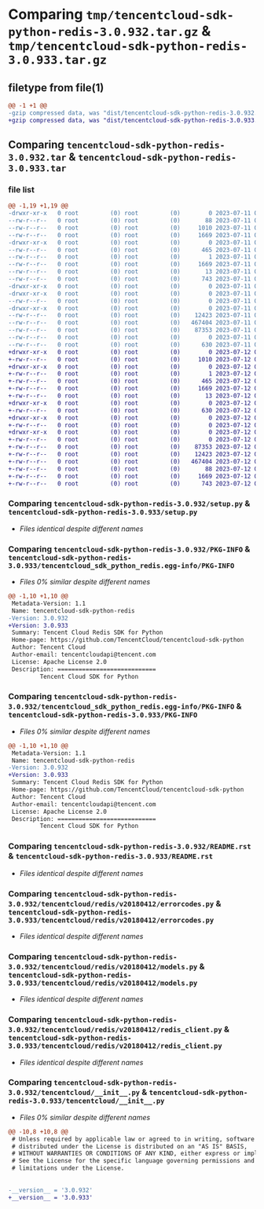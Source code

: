 # Comparing `tmp/tencentcloud-sdk-python-redis-3.0.932.tar.gz` & `tmp/tencentcloud-sdk-python-redis-3.0.933.tar.gz`

## filetype from file(1)

```diff
@@ -1 +1 @@
-gzip compressed data, was "dist/tencentcloud-sdk-python-redis-3.0.932.tar", last modified: Tue Jul 11 00:54:33 2023, max compression
+gzip compressed data, was "dist/tencentcloud-sdk-python-redis-3.0.933.tar", last modified: Wed Jul 12 00:35:28 2023, max compression
```

## Comparing `tencentcloud-sdk-python-redis-3.0.932.tar` & `tencentcloud-sdk-python-redis-3.0.933.tar`

### file list

```diff
@@ -1,19 +1,19 @@
-drwxr-xr-x   0 root         (0) root         (0)        0 2023-07-11 00:54:33.000000 tencentcloud-sdk-python-redis-3.0.932/
--rw-r--r--   0 root         (0) root         (0)       88 2023-07-11 00:54:33.000000 tencentcloud-sdk-python-redis-3.0.932/setup.cfg
--rw-r--r--   0 root         (0) root         (0)     1010 2023-07-11 00:54:33.000000 tencentcloud-sdk-python-redis-3.0.932/setup.py
--rw-r--r--   0 root         (0) root         (0)     1669 2023-07-11 00:54:33.000000 tencentcloud-sdk-python-redis-3.0.932/PKG-INFO
-drwxr-xr-x   0 root         (0) root         (0)        0 2023-07-11 00:54:33.000000 tencentcloud-sdk-python-redis-3.0.932/tencentcloud_sdk_python_redis.egg-info/
--rw-r--r--   0 root         (0) root         (0)      465 2023-07-11 00:54:33.000000 tencentcloud-sdk-python-redis-3.0.932/tencentcloud_sdk_python_redis.egg-info/SOURCES.txt
--rw-r--r--   0 root         (0) root         (0)        1 2023-07-11 00:54:33.000000 tencentcloud-sdk-python-redis-3.0.932/tencentcloud_sdk_python_redis.egg-info/dependency_links.txt
--rw-r--r--   0 root         (0) root         (0)     1669 2023-07-11 00:54:33.000000 tencentcloud-sdk-python-redis-3.0.932/tencentcloud_sdk_python_redis.egg-info/PKG-INFO
--rw-r--r--   0 root         (0) root         (0)       13 2023-07-11 00:54:33.000000 tencentcloud-sdk-python-redis-3.0.932/tencentcloud_sdk_python_redis.egg-info/top_level.txt
--rw-r--r--   0 root         (0) root         (0)      743 2023-07-11 00:54:33.000000 tencentcloud-sdk-python-redis-3.0.932/README.rst
-drwxr-xr-x   0 root         (0) root         (0)        0 2023-07-11 00:54:33.000000 tencentcloud-sdk-python-redis-3.0.932/tencentcloud/
-drwxr-xr-x   0 root         (0) root         (0)        0 2023-07-11 00:54:33.000000 tencentcloud-sdk-python-redis-3.0.932/tencentcloud/redis/
--rw-r--r--   0 root         (0) root         (0)        0 2023-07-11 00:54:33.000000 tencentcloud-sdk-python-redis-3.0.932/tencentcloud/redis/__init__.py
-drwxr-xr-x   0 root         (0) root         (0)        0 2023-07-11 00:54:33.000000 tencentcloud-sdk-python-redis-3.0.932/tencentcloud/redis/v20180412/
--rw-r--r--   0 root         (0) root         (0)    12423 2023-07-11 00:54:33.000000 tencentcloud-sdk-python-redis-3.0.932/tencentcloud/redis/v20180412/errorcodes.py
--rw-r--r--   0 root         (0) root         (0)   467404 2023-07-11 00:54:33.000000 tencentcloud-sdk-python-redis-3.0.932/tencentcloud/redis/v20180412/models.py
--rw-r--r--   0 root         (0) root         (0)    87353 2023-07-11 00:54:33.000000 tencentcloud-sdk-python-redis-3.0.932/tencentcloud/redis/v20180412/redis_client.py
--rw-r--r--   0 root         (0) root         (0)        0 2023-07-11 00:54:33.000000 tencentcloud-sdk-python-redis-3.0.932/tencentcloud/redis/v20180412/__init__.py
--rw-r--r--   0 root         (0) root         (0)      630 2023-07-11 00:54:33.000000 tencentcloud-sdk-python-redis-3.0.932/tencentcloud/__init__.py
+drwxr-xr-x   0 root         (0) root         (0)        0 2023-07-12 00:35:28.000000 tencentcloud-sdk-python-redis-3.0.933/
+-rw-r--r--   0 root         (0) root         (0)     1010 2023-07-12 00:35:28.000000 tencentcloud-sdk-python-redis-3.0.933/setup.py
+drwxr-xr-x   0 root         (0) root         (0)        0 2023-07-12 00:35:28.000000 tencentcloud-sdk-python-redis-3.0.933/tencentcloud_sdk_python_redis.egg-info/
+-rw-r--r--   0 root         (0) root         (0)        1 2023-07-12 00:35:28.000000 tencentcloud-sdk-python-redis-3.0.933/tencentcloud_sdk_python_redis.egg-info/dependency_links.txt
+-rw-r--r--   0 root         (0) root         (0)      465 2023-07-12 00:35:28.000000 tencentcloud-sdk-python-redis-3.0.933/tencentcloud_sdk_python_redis.egg-info/SOURCES.txt
+-rw-r--r--   0 root         (0) root         (0)     1669 2023-07-12 00:35:28.000000 tencentcloud-sdk-python-redis-3.0.933/tencentcloud_sdk_python_redis.egg-info/PKG-INFO
+-rw-r--r--   0 root         (0) root         (0)       13 2023-07-12 00:35:28.000000 tencentcloud-sdk-python-redis-3.0.933/tencentcloud_sdk_python_redis.egg-info/top_level.txt
+drwxr-xr-x   0 root         (0) root         (0)        0 2023-07-12 00:35:28.000000 tencentcloud-sdk-python-redis-3.0.933/tencentcloud/
+-rw-r--r--   0 root         (0) root         (0)      630 2023-07-12 00:35:28.000000 tencentcloud-sdk-python-redis-3.0.933/tencentcloud/__init__.py
+drwxr-xr-x   0 root         (0) root         (0)        0 2023-07-12 00:35:28.000000 tencentcloud-sdk-python-redis-3.0.933/tencentcloud/redis/
+-rw-r--r--   0 root         (0) root         (0)        0 2023-07-12 00:35:28.000000 tencentcloud-sdk-python-redis-3.0.933/tencentcloud/redis/__init__.py
+drwxr-xr-x   0 root         (0) root         (0)        0 2023-07-12 00:35:28.000000 tencentcloud-sdk-python-redis-3.0.933/tencentcloud/redis/v20180412/
+-rw-r--r--   0 root         (0) root         (0)        0 2023-07-12 00:35:28.000000 tencentcloud-sdk-python-redis-3.0.933/tencentcloud/redis/v20180412/__init__.py
+-rw-r--r--   0 root         (0) root         (0)    87353 2023-07-12 00:35:28.000000 tencentcloud-sdk-python-redis-3.0.933/tencentcloud/redis/v20180412/redis_client.py
+-rw-r--r--   0 root         (0) root         (0)    12423 2023-07-12 00:35:28.000000 tencentcloud-sdk-python-redis-3.0.933/tencentcloud/redis/v20180412/errorcodes.py
+-rw-r--r--   0 root         (0) root         (0)   467404 2023-07-12 00:35:28.000000 tencentcloud-sdk-python-redis-3.0.933/tencentcloud/redis/v20180412/models.py
+-rw-r--r--   0 root         (0) root         (0)       88 2023-07-12 00:35:28.000000 tencentcloud-sdk-python-redis-3.0.933/setup.cfg
+-rw-r--r--   0 root         (0) root         (0)     1669 2023-07-12 00:35:28.000000 tencentcloud-sdk-python-redis-3.0.933/PKG-INFO
+-rw-r--r--   0 root         (0) root         (0)      743 2023-07-12 00:35:28.000000 tencentcloud-sdk-python-redis-3.0.933/README.rst
```

### Comparing `tencentcloud-sdk-python-redis-3.0.932/setup.py` & `tencentcloud-sdk-python-redis-3.0.933/setup.py`

 * *Files identical despite different names*

### Comparing `tencentcloud-sdk-python-redis-3.0.932/PKG-INFO` & `tencentcloud-sdk-python-redis-3.0.933/tencentcloud_sdk_python_redis.egg-info/PKG-INFO`

 * *Files 0% similar despite different names*

```diff
@@ -1,10 +1,10 @@
 Metadata-Version: 1.1
 Name: tencentcloud-sdk-python-redis
-Version: 3.0.932
+Version: 3.0.933
 Summary: Tencent Cloud Redis SDK for Python
 Home-page: https://github.com/TencentCloud/tencentcloud-sdk-python
 Author: Tencent Cloud
 Author-email: tencentcloudapi@tencent.com
 License: Apache License 2.0
 Description: ============================
         Tencent Cloud SDK for Python
```

### Comparing `tencentcloud-sdk-python-redis-3.0.932/tencentcloud_sdk_python_redis.egg-info/PKG-INFO` & `tencentcloud-sdk-python-redis-3.0.933/PKG-INFO`

 * *Files 0% similar despite different names*

```diff
@@ -1,10 +1,10 @@
 Metadata-Version: 1.1
 Name: tencentcloud-sdk-python-redis
-Version: 3.0.932
+Version: 3.0.933
 Summary: Tencent Cloud Redis SDK for Python
 Home-page: https://github.com/TencentCloud/tencentcloud-sdk-python
 Author: Tencent Cloud
 Author-email: tencentcloudapi@tencent.com
 License: Apache License 2.0
 Description: ============================
         Tencent Cloud SDK for Python
```

### Comparing `tencentcloud-sdk-python-redis-3.0.932/README.rst` & `tencentcloud-sdk-python-redis-3.0.933/README.rst`

 * *Files identical despite different names*

### Comparing `tencentcloud-sdk-python-redis-3.0.932/tencentcloud/redis/v20180412/errorcodes.py` & `tencentcloud-sdk-python-redis-3.0.933/tencentcloud/redis/v20180412/errorcodes.py`

 * *Files identical despite different names*

### Comparing `tencentcloud-sdk-python-redis-3.0.932/tencentcloud/redis/v20180412/models.py` & `tencentcloud-sdk-python-redis-3.0.933/tencentcloud/redis/v20180412/models.py`

 * *Files identical despite different names*

### Comparing `tencentcloud-sdk-python-redis-3.0.932/tencentcloud/redis/v20180412/redis_client.py` & `tencentcloud-sdk-python-redis-3.0.933/tencentcloud/redis/v20180412/redis_client.py`

 * *Files identical despite different names*

### Comparing `tencentcloud-sdk-python-redis-3.0.932/tencentcloud/__init__.py` & `tencentcloud-sdk-python-redis-3.0.933/tencentcloud/__init__.py`

 * *Files 0% similar despite different names*

```diff
@@ -10,8 +10,8 @@
 # Unless required by applicable law or agreed to in writing, software
 # distributed under the License is distributed on an "AS IS" BASIS,
 # WITHOUT WARRANTIES OR CONDITIONS OF ANY KIND, either express or implied.
 # See the License for the specific language governing permissions and
 # limitations under the License.
 
 
-__version__ = '3.0.932'
+__version__ = '3.0.933'
```

